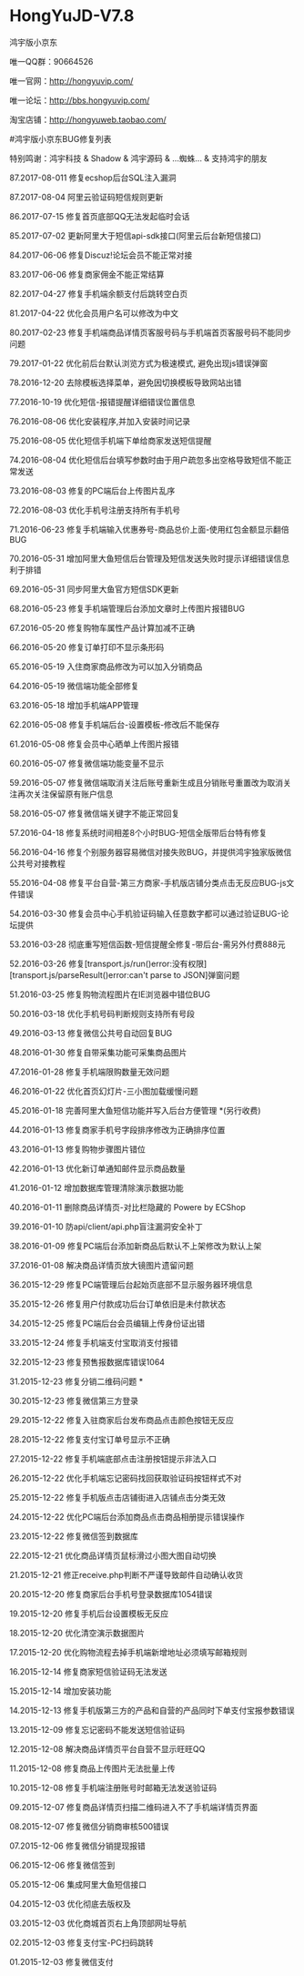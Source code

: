# HongYuJD-V7.8

鸿宇版小京东

唯一QQ群：90664526

唯一官网：http://hongyuvip.com/

唯一论坛：http://bbs.hongyuvip.com/

淘宝店铺：http://hongyuweb.taobao.com/

#鸿宇版小京东BUG修复列表

特别鸣谢：鸿宇科技 & Shadow & 鸿宇源码 & ...蜘蛛... & 支持鸿宇的朋友

87.2017-08-011 修复ecshop后台SQL注入漏洞

87.2017-08-04 阿里云验证码短信规则更新

86.2017-07-15 修复首页底部QQ无法发起临时会话

85.2017-07-02 更新阿里大于短信api-sdk接口(阿里云后台新短信接口)

84.2017-06-06 修复Discuz!论坛会员不能正常对接

83.2017-06-06 修复商家佣金不能正常结算

82.2017-04-27 修复手机端余额支付后跳转空白页

81.2017-04-22 优化会员用户名可以修改为中文

80.2017-02-23 修复手机端商品详情页客服号码与手机端首页客服号码不能同步问题

79.2017-01-22 优化前后台默认浏览方式为极速模式, 避免出现js错误弹窗

78.2016-12-20 去除模板选择菜单，避免因切换模板导致网站出错

77.2016-10-19 优化短信-报错提醒详细错误位置信息

76.2016-08-06 优化安装程序,并加入安装时间记录

75.2016-08-05 优化短信手机端下单给商家发送短信提醒

74.2016-08-04 优化短信后台填写参数时由于用户疏忽多出空格导致短信不能正常发送

73.2016-08-03 修复的PC端后台上传图片乱序

72.2016-08-03 优化手机号注册支持所有手机号

71.2016-06-23 修复手机端输入优惠券号-商品总价上面-使用红包金额显示翻倍BUG

70.2016-05-31 增加阿里大鱼短信后台管理及短信发送失败时提示详细错误信息利于排错

69.2016-05-31 同步阿里大鱼官方短信SDK更新

68.2016-05-23 修复手机端管理后台添加文章时上传图片报错BUG

67.2016-05-20 修复购物车属性产品计算加减不正确

66.2016-05-20 修复订单打印不显示条形码

65.2016-05-19 入住商家商品修改为可以加入分销商品

64.2016-05-19 微信端功能全部修复

63.2016-05-18 增加手机端APP管理

62.2016-05-08 修复手机端后台-设置模板-修改后不能保存

61.2016-05-08 修复会员中心晒单上传图片报错

60.2016-05-07 修复微信端功能变量不显示

59.2016-05-07 修复微信端取消关注后账号重新生成且分销账号重置改为取消关注再次关注保留原有账户信息

58.2016-05-07 修复微信端关键字不能正常回复

57.2016-04-18 修复系统时间相差8个小时BUG-短信全版带后台特有修复

56.2016-04-16 修复个别服务器容易微信对接失败BUG，并提供鸿宇独家版微信公共号对接教程

55.2016-04-08 修复平台自营-第三方商家-手机版店铺分类点击无反应BUG-js文件错误

54.2016-03-30 修复会员中心手机验证码输入任意数字都可以通过验证BUG-论坛提供

53.2016-03-28 彻底重写短信函数-短信提醒全修复-带后台-需另外付费888元

52.2016-03-26 修复[transport.js/run()error:没有权限][transport.js/parseResult()error:can't parse to JSON]弹窗问题

51.2016-03-25 修复购物流程图片在IE浏览器中错位BUG

50.2016-03-18 优化手机号码判断规则支持所有号段

49.2016-03-13 修复微信公共号自动回复BUG

48.2016-01-30 修复自带采集功能可采集商品图片

47.2016-01-28 修复手机端限购数量无效问题

46.2016-01-22 优化首页幻灯片-三小图加载缓慢问题

45.2016-01-18 完善阿里大鱼短信功能并写入后台方便管理 *(另行收费)

44.2016-01-13 修复商家手机号字段排序修改为正确排序位置

43.2016-01-13 修复购物步骤图片错位

42.2016-01-13 优化新订单通知邮件显示商品数量

41.2016-01-12 增加数据库管理清除演示数据功能

40.2016-01-11 删除商品详情页-对比栏隐藏的 Powere by ECShop

39.2016-01-10 防api/client/api.php盲注漏洞安全补丁

38.2016-01-09 修复PC端后台添加新商品后默认不上架修改为默认上架

37.2016-01-08 解决商品详情页放大镜图片遗留问题

36.2015-12-29 修复PC端管理后台起始页底部不显示服务器环境信息

35.2015-12-26 修复用户付款成功后台订单依旧是未付款状态

34.2015-12-25 修复PC端后台会员编辑上传身份证出错

33.2015-12-24 修复手机端支付宝取消支付报错

32.2015-12-23 修复预售报数据库错误1064

31.2015-12-23 修复分销二维码问题 *

30.2015-12-23 修复微信第三方登录

29.2015-12-22 修复入驻商家后台发布商品点击颜色按钮无反应

28.2015-12-22 修复支付宝订单号显示不正确

27.2015-12-22 修复手机端底部点击注册按钮提示非法入口

26.2015-12-22 优化手机端忘记密码找回获取验证码按钮样式不对

25.2015-12-22 修复手机版点击店铺街进入店铺点击分类无效

24.2015-12-22 优化PC端后台添加商品点击商品相册提示错误操作

23.2015-12-22 修复微信签到数据库

22.2015-12-21 优化商品详情页鼠标滑过小图大图自动切换

21.2015-12-21 修正receive.php判断不严谨导致邮件自动确认收货

20.2015-12-20 修复商家后台手机号登录数据库1054错误

19.2015-12-20 修复手机后台设置模板无反应

18.2015-12-20 优化清空演示数据图片

17.2015-12-20 优化购物流程去掉手机端新增地址必须填写邮箱规则

16.2015-12-14 修复商家短信验证码无法发送

15.2015-12-14 增加安装功能

14.2015-12-13 修复手机版第三方的产品和自营的产品同时下单支付宝报参数错误

13.2015-12-09 修复忘记密码不能发送短信验证码

12.2015-12-08 解决商品详情页平台自营不显示旺旺QQ

11.2015-12-08 修复商品上传图片无法批量上传

10.2015-12-08 修复手机端注册账号时邮箱无法发送验证码

09.2015-12-07 修复商品详情页扫描二维码进入不了手机端详情页界面

08.2015-12-07 修复微信分销商审核500错误

07.2015-12-06 修复微信分销提现报错

06.2015-12-06 修复微信签到

05.2015-12-06 集成阿里大鱼短信接口

04.2015-12-03 优化彻底去版权及

03.2015-12-03 优化商城首页右上角顶部网址导航

02.2015-12-03 修复支付宝-PC扫码跳转

01.2015-12-03 修复微信支付
